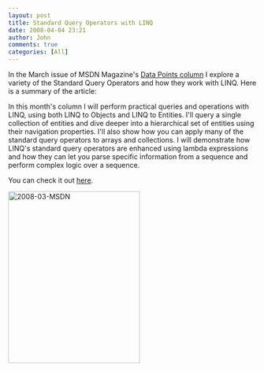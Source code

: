 ```yaml
---
layout: post
title: Standard Query Operators with LINQ
date: 2008-04-04 23:21
author: John
comments: true
categories: [All]
---
```

<p>In the March issue of MSDN Magazine's <a href="http://msdn2.microsoft.com/en-us/magazine/cc337893.aspx">Data Points column</a> I explore a variety of the Standard Query Operators and how they work with LINQ. Here is a summary of the article: <p>In this month's column I will perform practical queries and operations with LINQ, using both LINQ to Objects and LINQ to Entities. I'll query a single collection of entities and dive deeper into a hierarchical set of entities using their navigation properties. I'll also show how you can apply many of the standard query operators to arrays and collections. I will demonstrate how LINQ's standard query operators are enhanced using lambda expressions and how they can let you parse specific information from a sequence and perform complex logic over a sequence. <p>You can check it out <a href="http://msdn2.microsoft.com/en-us/magazine/cc337893.aspx">here</a>. <p><a href="http://msdn2.microsoft.com/en-us/magazine/cc337893.aspx"><a href="http://msdn2.microsoft.com/en-us/magazine/cc337893.aspx"><img height="349" alt="2008-03-MSDN" src="/wp-content/uploads/files/media/image/WindowsLiveWriter/StandardQueryOperatorswithLINQ_1830/2008-03-MSDN_3.gif" width="267" border="0"></a> <p></a></p>

